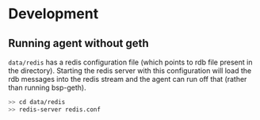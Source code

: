 # Development 

## Running agent without geth

`data/redis` has a redis configuration file (which points to rdb file present in the directory). Starting the redis server with this configuration will load the rdb messages into the redis stream and the agent can run off that (rather than running bsp-geth).

```bash
>> cd data/redis
>> redis-server redis.conf
```